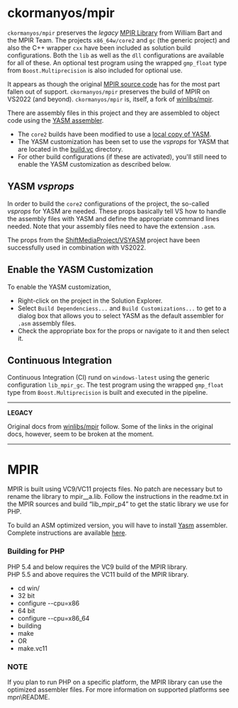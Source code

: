 ckormanyos/mpir
==================

`ckormanyos/mpir` preserves the _legacy_
[MPIR Library](https://en.wikipedia.org/wiki/MPIR_(mathematics_software))
from William Bart and the MPIR Team. The projects `x86_64w/core2`
and `gc` (the generic project) and also the C++ wrapper `cxx`
have been included as solution build configurations. Both the `lib`
as well as the `dll` configurations are available for all of these.
An optional test program using the wrapped `gmp_float` type
from `Boost.Multiprecision` is also included for optional use.

It appears as though the original [MPIR source code](https://github.com/wbhart/mpir)
has for the most part fallen out of support. `ckormanyos/mpir` preserves
the build of MPIR on VS2022 (and beyond). `ckormanyos/mpir` is, itself,
a fork of [winlibs/mpir](https://github.com/winlibs/mpir).

There are assembly files in this project and they are assembled
to object code using the [YASM assembler](https://github.com/yasm/yasm).
  - The `core2` builds have been modified to use a [local copy of YASM](./build.vc/yasm/1.3.0).
  - The YASM customization has been set to use the _vsprops_ for YASM that are located in the [build.vc](./build.vc) directory.
  - For other build configurations (if these are activated), you'll still need to enable the YASM customization as described below.

## YASM _vsprops_

In order to build the `core2` configurations of the project,
the so-called _vsprops_ for YASM are needed.
These props basically tell VS how to handle the assembly
files with YASM and define the appropriate command lines needed.
Note that your assembly files need to have the extension `.asm`.

The props from the [ShiftMediaProject/VSYASM](https://github.com/ShiftMediaProject/VSYASM)
project have been successfully used in combination with VS2022.

## Enable the YASM Customization

To enable the YASM customization,
  - Right-click on the project in the Solution Explorer.
  - Select `Build Dependenciess...` and `Build Customizations...` to get to a dialog box that allows you to select YASM as the default assembler for `.asm` assembly files.
  - Check the appropriate box for the props or navigate to it and then select it.

## Continuous Integration

Continuous Integration (CI) rund on `windows-latest` using the
generic configuration `lib_mpir_gc`. The test program using
the wrapped `gmp_float` type from `Boost.Multiprecision`
is built and executed in the pipeline.

---
**LEGACY**

Original docs from [winlibs/mpir](https://github.com/winlibs/mpir) follow.
Some of the links in the original docs, however, seem to be broken at the moment.

---

# MPIR

MPIR is built using VC9/VC11 projects files. No patch are necessary but to rename
the library to mpir__a.lib. Follow the instructions in the readme.txt in the
MPIR sources and build “lib_mpir_p4” to get the static library we use for PHP.

To build an ASM optimized version, you will have to install
[Yasm](http://www.tortall.net/projects/yasm/) assembler. Complete instructions
are available
[here](http://www.tortall.net/projects/yasm/wiki/VisualStudio2005).

### Building for PHP

PHP 5.4 and below requires the VC9 build of the MPIR library.<br>
PHP 5.5 and above requires the VC11 build of the MPIR library.

* cd win/
* 32 bit
 * configure --cpu=x86
* 64 bit
 * configure --cpu=x86_64
* building
 * make
 * OR
 * make.vc11

### NOTE

If you plan to run PHP on a specific platform, the MPIR library can use the optimized assembler files. For more information on supported platforms see mpn\README. 
